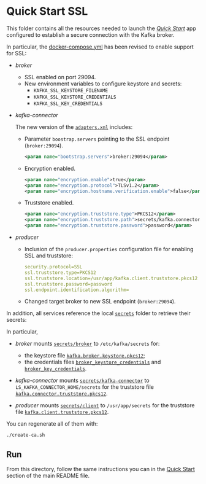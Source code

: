 # Quick Start SSL

This folder contains all the resources needed to launch the [_Quick Start_](../../README.md#quick-start) app configured to establish a secure connection with the Kafka broker.

In particular, the [docker-compose.yml](docker-compose.yml) has been revised to enable support for SSL:

- _broker_
  - SSL enabled on port 29094.
  - New environment variables to configure keystore and secrets:
    - `KAFKA_SSL_KEYSTORE_FILENAME`
    - `KAFKA_SSL_KEYSTORE_CREDENTIALS`
    - `KAFKA_SSL_KEY_CREDENTIALS`

- _kafka-connector_

  The new version of the [`adapters.xml`](./adapters.xml) includes:
  - Parameter `boostrap.servers` pointing to the SSL endpoint (`broker:29094`).
    ```xml
    <param name="bootstrap.servers">broker:29094</param>
    ```

  - Encryption enabled.
    ```xml
    <param name="encryption.enable">true</param>
    <param name="encryption.protocol">TLSv1.2</param>
    <param name="encryption.hostname.verification.enable">false</param>
    ```

  - Truststore enabled.
    ```xml
    <param name="encryption.truststore.type">PKCS12</param>
    <param name="encryption.truststore.path">secrets/kafka.connector.truststore.pkcs12</param>
    <param name="encryption.truststore.password">password</param>
    ```

- _producer_
  - Inclusion of the `producer.properties` configuration file for enabling SSL and truststore:
    
    ```yaml
    security.protocol=SSL
    ssl.truststore.type=PKCS12
    ssl.truststore.location=/usr/app/kafka.client.truststore.pkcs12
    ssl.truststore.password=password
    ssl.endpoint.identification.algorithm=  
    ```  

  - Changed target broker to new SSL endpoint (`broker:29094`).

In addition, all services reference the local [`secrets`](secrets/) folder to retrieve their secrets:

In particular, 

- _broker_ mounts [`secrets/broker`](secrets/broker/) to `/etc/kafka/secrets` for:
  - the keystore file [`kafka.broker.keystore.pkcs12`](secrets/broker/kafka.broker.keystore.pkcs12);
  - the credentials files [`broker_keystore_credentials`](secrets/broker/broker_keystore_credentials) and [`broker_key_credentials`](secrets/broker/broker_key_credentials).

- _kafka-connector_ mounts [`secrets/kafka-connector`](secrets/kafka-connector/) to `LS_KAFKA_CONNECTOR_HOME/secrets` for the truststore file [`kafka.connector.truststore.pkcs12`](secrets/kafka-connector/kafka.connector.truststore.pkcs12).

- _producer_ mounts [`secrets/client`](secrets/client/) to `/usr/app/secrets` for the truststore file [`kafka.client.truststore.pkcs12`](secrets/client/kafka.client.truststore.pkcs12).

You can regenerate all of them with:

```sh
./create-ca.sh
```

## Run

From this directory, follow the same instructions you can in the [Quick Start](../../README.md#run) section of the main README file.
